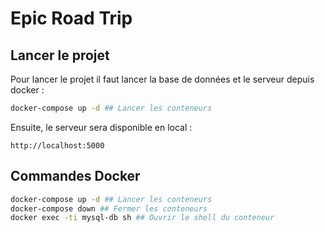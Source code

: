 # Epic Road Trip


## Lancer le projet

Pour lancer le projet il faut lancer la base de données et le serveur depuis docker :
```sh
docker-compose up -d ## Lancer les conteneurs
```
Ensuite, le serveur sera disponible en local : 
```
http://localhost:5000
```


## Commandes Docker
```sh
docker-compose up -d ## Lancer les conteneurs
docker-compose down ## Fermer les conteneurs
docker exec -ti mysql-db sh ## Ouvrir le shell du conteneur
```
